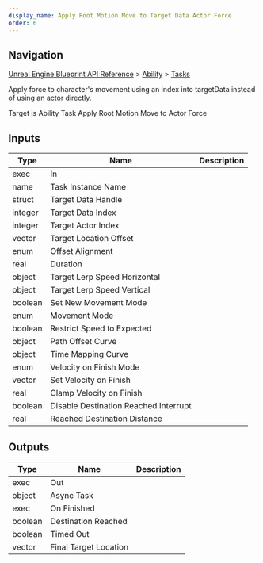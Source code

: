 ```yaml
---
display_name: Apply Root Motion Move to Target Data Actor Force
order: 6
---
```

## Navigation

[Unreal Engine Blueprint API Reference](https://dev.epicgames.com/documentation/en-us/unreal-engine/BlueprintAPI) > [Ability](https://dev.epicgames.com/documentation/en-us/unreal-engine/BlueprintAPI/Ability) > [Tasks](https://dev.epicgames.com/documentation/en-us/unreal-engine/BlueprintAPI/Ability/Tasks)

Apply force to character's movement using an index into targetData instead of using an actor directly.

Target is Ability Task Apply Root Motion Move to Actor Force

## Inputs

| Type | Name | Description |
| --- | --- | --- |
| exec | In |  |
| name | Task Instance Name |  |
| struct | Target Data Handle |  |
| integer | Target Data Index |  |
| integer | Target Actor Index |  |
| vector | Target Location Offset |  |
| enum | Offset Alignment |  |
| real | Duration |  |
| object | Target Lerp Speed Horizontal |  |
| object | Target Lerp Speed Vertical |  |
| boolean | Set New Movement Mode |  |
| enum | Movement Mode |  |
| boolean | Restrict Speed to Expected |  |
| object | Path Offset Curve |  |
| object | Time Mapping Curve |  |
| enum | Velocity on Finish Mode |  |
| vector | Set Velocity on Finish |  |
| real | Clamp Velocity on Finish |  |
| boolean | Disable Destination Reached Interrupt |  |
| real | Reached Destination Distance |  |

## Outputs

| Type | Name | Description |
| --- | --- | --- |
| exec | Out |  |
| object | Async Task |  |
| exec | On Finished |  |
| boolean | Destination Reached |  |
| boolean | Timed Out |  |
| vector | Final Target Location |  |
